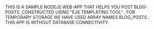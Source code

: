 THIS IS A SAMPLE NODEJS WEB-APP THAT HELPS YOU POST BLOG-POSTS ,CONSTRUCTED  USING "EJS TEMPLATING TOOL" . 
FOR TEMPORARY STORAGE WE HAVE USED ARRAY NAMES BLOG_POSTS . 
THIS APP IS WITHOUT DATABASE CONNECTIVITY.
